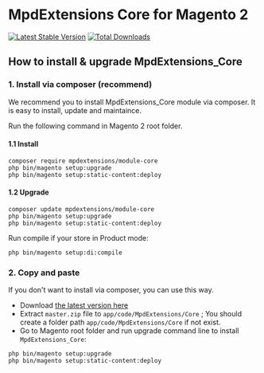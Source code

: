 # MpdExtensions Core for Magento 2

[![Latest Stable Version](https://poser.pugx.org/mpdextensions/module-core/v/stable)](https://packagist.org/packages/mpdextensions/module-core)
[![Total Downloads](https://poser.pugx.org/mpdextensions/module-core/downloads)](https://packagist.org/packages/mpdextensions/module-core)

## How to install & upgrade MpdExtensions_Core

### 1. Install via composer (recommend)

We recommend you to install MpdExtensions_Core module via composer. It is easy to install, update and maintaince.

Run the following command in Magento 2 root folder.

#### 1.1 Install

```
composer require mpdextensions/module-core
php bin/magento setup:upgrade
php bin/magento setup:static-content:deploy
```

#### 1.2 Upgrade

```
composer update mpdextensions/module-core
php bin/magento setup:upgrade
php bin/magento setup:static-content:deploy
```

Run compile if your store in Product mode:

```
php bin/magento setup:di:compile
```

### 2. Copy and paste

If you don't want to install via composer, you can use this way. 

- Download [the latest version here](https://github.com/mpdextensions/core/archive/master.zip) 
- Extract `master.zip` file to `app/code/MpdExtensions/Core` ; You should create a folder path `app/code/MpdExtensions/Core` if not exist.
- Go to Magento root folder and run upgrade command line to install `MpdExtensions_Core`:

```
php bin/magento setup:upgrade
php bin/magento setup:static-content:deploy
```
